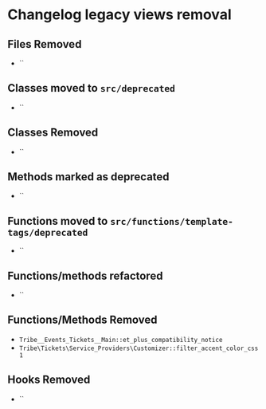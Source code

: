 # Changelog legacy views removal

## Files Removed

* ``

## Classes moved to `src/deprecated`

* ``

## Classes Removed

* ``

## Methods marked as deprecated

* ``

## Functions moved to `src/functions/template-tags/deprecated`

* ``

## Functions/methods refactored

* ``

## Functions/Methods Removed

* `Tribe__Events_Tickets__Main::et_plus_compatibility_notice`
* `Tribe\Tickets\Service_Providers\Customizer::filter_accent_color_css1`

## Hooks Removed

* ``